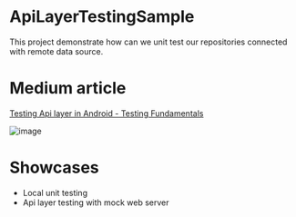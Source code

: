 # ApiLayerTestingSample
This project demonstrate how can we unit test our repositories connected with remote data source.

# Medium article
[Testing Api layer in Android - Testing Fundamentals](https://proandroiddev.com/testing-api-layer-in-android-testing-fundamentals-698a4392c16e)

![image](https://user-images.githubusercontent.com/4559525/201824775-aa04578f-5ed3-46df-97ef-d1763bb142cc.png)


# Showcases
- Local unit testing
- Api layer testing with mock web server

